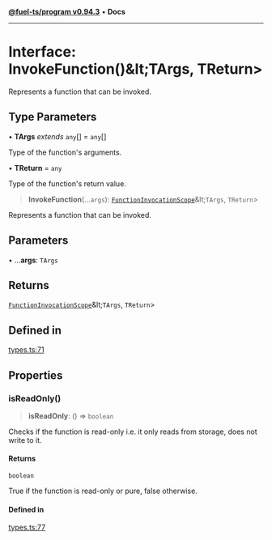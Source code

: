 [**@fuel-ts/program v0.94.3**](../index.md) • **Docs**

***

# Interface: InvokeFunction()\&lt;TArgs, TReturn\>

Represents a function that can be invoked.

## Type Parameters

• **TArgs** *extends* `any`[] = `any`[]

Type of the function's arguments.

• **TReturn** = `any`

Type of the function's return value.

> **InvokeFunction**(...`args`): [`FunctionInvocationScope`](./FunctionInvocationScope.md)\&lt;`TArgs`, `TReturn`\>

Represents a function that can be invoked.

## Parameters

• ...**args**: `TArgs`

## Returns

[`FunctionInvocationScope`](./FunctionInvocationScope.md)\&lt;`TArgs`, `TReturn`\>

## Defined in

[types.ts:71](https://github.com/FuelLabs/fuels-ts/blob/cc962ddd723eecfdc3547cbf3cf6ebcfd052d837/packages/program/src/types.ts#L71)

## Properties

### isReadOnly()

> **isReadOnly**: () => `boolean`

Checks if the function is read-only i.e. it only reads from storage, does not write to it.

#### Returns

`boolean`

True if the function is read-only or pure, false otherwise.

#### Defined in

[types.ts:77](https://github.com/FuelLabs/fuels-ts/blob/cc962ddd723eecfdc3547cbf3cf6ebcfd052d837/packages/program/src/types.ts#L77)
